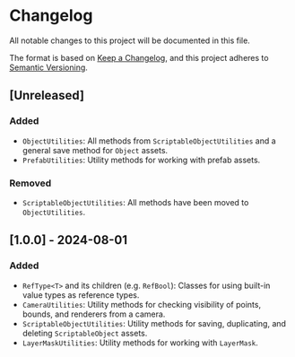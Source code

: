 # Changelog

All notable changes to this project will be documented in this file.

The format is based on [Keep a Changelog](https://keepachangelog.com/en/1.1.0/),
and this project adheres to [Semantic Versioning](https://semver.org/spec/v2.0.0.html).

## [Unreleased]

### Added
- `ObjectUtilities`: All methods from `ScriptableObjectUtilities` and a general save method for `Object` assets.
- `PrefabUtilities`: Utility methods for working with prefab assets.

### Removed
- `ScriptableObjectUtilities`: All methods have been moved to `ObjectUtilities`.

## [1.0.0] - 2024-08-01

### Added
- `RefType<T>` and its children (e.g. `RefBool`): Classes for using built-in value types as reference types.
- `CameraUtilities`: Utility methods for checking visibility of points, bounds, and renderers from a camera.
- `ScriptableObjectUtilities`: Utility methods for saving, duplicating, and deleting `ScriptableObject` assets.
- `LayerMaskUtilities`: Utility methods for working with `LayerMask`.
